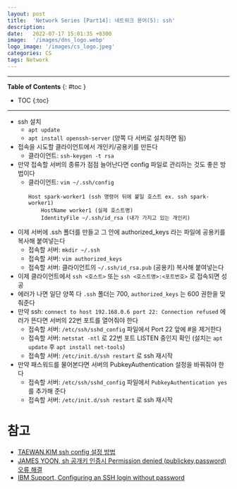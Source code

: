 ```yaml
---
layout: post
title:  'Network Series [Part14]: 네트워크 용어(5): ssh'
description: 
date:   2022-07-17 15:01:35 +0300
image:  '/images/dns_logo.webp'
logo_image: '/images/cs_logo.jpeg'
categories: CS
tags: Network
---
```


---
**Table of Contents**
{: #toc }
*  TOC
{:toc}
---

- ssh 설치
  - `apt update`
  - `apt install openssh-server` (양쪽 다 서버로 설치하면 됨)
- 접속을 시도할 클라이언트에서 개인키/공용키를 만든다
  - 클라이언트: `ssh-keygen -t rsa`
- 만약 접속할 서버의 종류가 점점 늘어난다면 config 파일로 관리하는 것도 좋은 방법이다
  - 클라이언트: `vim ~/.ssh/config`
    ```
    Host spark-worker1 (ssh 명령어 뒤에 붙일 호스트 ex. ssh spark-worker1)
        HostName worker1 (실제 호스트명)
        IdentityFile ~/.ssh/id_rsa (내가 가지고 있는 개인키)
    ```
- 이제 서버에 .ssh 폴더를 만들고 그 안에 authorized_keys 라는 파일에 공용키를 복사해 붙여넣는다
  - 접속할 서버: `mkdir ~/.ssh`
  - 접속할 서버: `vim authorized_keys`
  - 접속할 서버: 클라이언트의 `~/.ssh/id_rsa.pub` (공용키) 복사해 붙여넣는다
- 이제 클라이언트에서 `ssh <호스트>` 또는 `ssh <호스트명>:<포트번호>` 로 접속되면 성공
- 에러가 나면 일단 양쪽 다 `.ssh` 폴더는 700, `authorized_keys` 는 600 권한을 맞춰준다
- 만약 ssh: `connect to host 192.168.0.6 port 22: Connection refused` 에러가 뜬다면 서버의 22번 포트를 열어줘야 한다
  - 접속할 서버: `/etc/ssh/sshd_config` 파일에서 Port 22 앞에 #을 제거한다
  - 접속할 서버: `netstat -ntl` 로 22번 포트 LISTEN 중인지 확인 (설치는 `apt update` 후 `apt install net-tools`)
  - 접속할 서버: `/etc/init.d/ssh restart` 로 ssh 재시작
- 만약 패스워드를 물어본다면 서버의 PubkeyAuthentication 설정을 바꿔줘야 한다
  - 접속할 서버: `/etc/ssh/sshd_config` 파일에서 `PubkeyAuthentication yes`를 추가해 준다
  - 접속할 서버: `/etc/init.d/ssh restart` 로 ssh 재시작


# 참고

- [TAEWAN.KIM ssh config 설정 방법](http://taewan.kim/post/ssh_config/)
- [JAMES YOON, sh 공개키 인증시 Permission denied (publickey,password) 오류 해결](https://butteryoon.github.io/tools/2021/01/12/ssh_publickey.html)
- [IBM Support, Configuring an SSH login without password](https://www.ibm.com/support/pages/configuring-ssh-login-without-password)